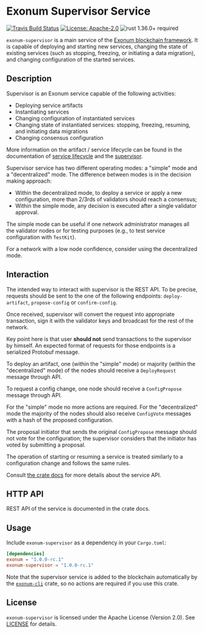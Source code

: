 # Exonum Supervisor Service

[![Travis Build Status](https://img.shields.io/travis/exonum/exonum/master.svg?label=Linux%20Build)](https://travis-ci.com/exonum/exonum)
[![License: Apache-2.0](https://img.shields.io/github/license/exonum/exonum.svg)](https://github.com/exonum/exonum/blob/master/LICENSE)
![rust 1.36.0+ required](https://img.shields.io/badge/rust-1.36.0+-blue.svg?label=Required%20Rust)

`exonum-supervisor` is a main service of the [Exonum blockchain framework](https://exonum.com/).
It is capable of deploying and starting new services,
changing the state of existing services (such as stopping, freezing,
or initiating a data migration), and changing configuration
of the started services.

## Description

Supervisor is an Exonum service capable of the following activities:

- Deploying service artifacts
- Instantiating services 
- Changing configuration of instantiated services
- Changing state of instantiated services: stopping, freezing, resuming,
  and initiating data migrations
- Changing consensus configuration

More information on the artifact / service lifecycle can be found in the
documentation of [service lifecycle][docs:lifecycle] and the [supervisor][docs:supervisor].

Supervisor service has two different operating modes: a "simple" mode and a
"decentralized" mode. The difference between modes is in the decision making approach:

- Within the decentralized mode, to deploy a service or apply a new
  configuration, more than 2/3rds of validators should reach a consensus;
- Within the simple mode, any decision is executed after a single validator
  approval.

The simple mode can be useful if one network administrator manages all the
validator nodes or for testing purposes (e.g., to test service configuration
with `TestKit`).

For a network with a low node confidence, consider using the decentralized
mode.

## Interaction

The intended way to interact with supervisor is the REST API. To be precise,
requests should be sent to the one of the following endpoints:
`deploy-artifact`, `propose-config` or `confirm-config`.

Once received, supervisor will convert the request into appropriate
transaction, sign it with the validator keys and broadcast for the
rest of the network.

Key point here is that user **should not** send transactions to the supervisor
by himself. An expected format of requests for those endpoints is a serialized
Protobuf message.

To deploy an artifact, one (within the "simple" mode) or majority (within the
"decentralized" mode) of the nodes should receive a `DeployRequest` message
through API.

To request a config change, one node should receive a `ConfigPropose` message
through API.

For the "simple" mode no more actions are required. For the "decentralized"
mode the majority of the nodes should also receive `ConfigVote` messages
with a hash of the proposed configuration.

The proposal initiator that sends the original `ConfigPropose` message
should not vote for the configuration; the supervisor considers that the initiator
has voted by submitting a proposal.

The operation of starting or resuming a service is treated similarly to a
configuration change and follows the same rules.

Consult [the crate docs](https://docs.rs/exonum-supervisor) for more details
about the service API.

## HTTP API

REST API of the service is documented in the crate docs.

## Usage

Include `exonum-supervisor` as a dependency in your `Cargo.toml`:

```toml
[dependencies]
exonum = "1.0.0-rc.1"
exonum-supervisor = "1.0.0-rc.1"
```

Note that the supervisor service is added to the blockchain automatically
by the [`exonum-cli`] crate, so no actions are required if you use this crate.

## License

`exonum-supervisor` is licensed under the Apache License (Version 2.0).
See [LICENSE](LICENSE) for details.

[docs:supervisor]: https://exonum.com/doc/version/latest/advanced/supervisor/
[docs:lifecycle]: https://exonum.com/doc/version/latest/architecture/service-lifecycle/
[`exonum-cli`]: https://crates.io/crates/exonum-cli
